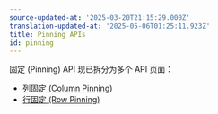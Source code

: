 ```yaml
---
source-updated-at: '2025-03-20T21:15:29.000Z'
translation-updated-at: '2025-05-06T01:25:11.923Z'
title: Pinning APIs
id: pinning
---
```

<!-- 已废弃 -->

固定 (Pinning) API 现已拆分为多个 API 页面：

- [列固定 (Column Pinning)](../api/features/column-pinning)
- [行固定 (Row Pinning)](../api/features/row-pinning)
